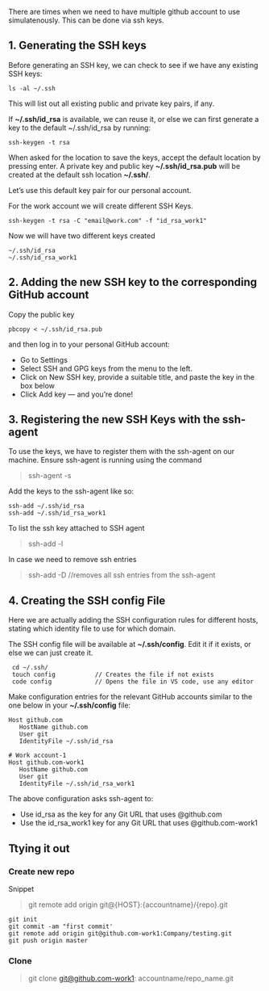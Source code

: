 There are times when we need to have multiple github account to use simulatenously. This can be done via ssh keys.

## 1. Generating the SSH keys
Before generating an SSH key, we can check to see if we have any existing SSH keys: 
``` 
ls -al ~/.ssh 
```

This will list out all existing public and private key pairs, if any.

If **~/.ssh/id_rsa** is available, we can reuse it, or else we can first generate a key to the default ~/.ssh/id_rsa by running:
```
ssh-keygen -t rsa
```

When asked for the location to save the keys, accept the default location by pressing enter. A private key and public key 
**~/.ssh/id_rsa.pub** will be created at the default ssh location **~/.ssh/**.

Let’s use this default key pair for our personal account.

For the work account we will create different SSH Keys.

```
ssh-keygen -t rsa -C "email@work.com" -f "id_rsa_work1"
```

Now we will have two different keys created 

```
~/.ssh/id_rsa
~/.ssh/id_rsa_work1
```

## 2. Adding the new SSH key to the corresponding GitHub account

Copy the public key 

``` 
pbcopy < ~/.ssh/id_rsa.pub 
```

and then log in to your personal GitHub account:

- Go to Settings
- Select SSH and GPG keys from the menu to the left.
- Click on New SSH key, provide a suitable title, and paste the key in the box below
- Click Add key — and you’re done!


## 3. Registering the new SSH Keys with the ssh-agent

To use the keys, we have to register them with the ssh-agent on our machine. Ensure ssh-agent is running using the command
> ssh-agent -s


Add the keys to the ssh-agent like so:

```
ssh-add ~/.ssh/id_rsa
ssh-add ~/.ssh/id_rsa_work1
```

To list the ssh key attached to SSH agent
> ssh-add -l

In case we need to remove ssh entries 
> ssh-add -D            //removes all ssh entries from the ssh-agent

## 4. Creating the SSH config File
Here we are actually adding the SSH configuration rules for different hosts, stating which identity file to use for which
domain.

The SSH config file will be available at **~/.ssh/config**. Edit it if it exists, or else we can just create it.

```
 cd ~/.ssh/
 touch config           // Creates the file if not exists
 code config            // Opens the file in VS code, use any editor
```

Make configuration entries for the relevant GitHub accounts similar to the one below in your **~/.ssh/config** file:

```
Host github.com
   HostName github.com
   User git
   IdentityFile ~/.ssh/id_rsa
   
# Work account-1
Host github.com-work1 
   HostName github.com
   User git
   IdentityFile ~/.ssh/id_rsa_work1
```

The above configuration asks ssh-agent to:

- Use id_rsa as the key for any Git URL that uses @github.com
- Use the id_rsa_work1 key for any Git URL that uses @github.com-work1


## Ttying it out

### Create new repo

Snippet
> git remote add origin git@{HOST}:{accountname}/{repo}.git


```
git init
git commit -am "first commit'
git remote add origin git@github.com-work1:Company/testing.git
git push origin master

```

### Clone

> git clone git@github.com-work1: accountname/repo_name.git


